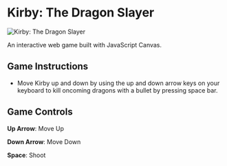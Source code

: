 # Kirby: The Dragon Slayer

![Kirby: The Dragon Slayer](https://i.imgur.com/obYyBbN.png)

An interactive web game built with JavaScript Canvas.

## Game Instructions

- Move Kirby up and down by using the up and down arrow keys on your keyboard to kill oncoming dragons with a bullet by pressing space bar.

## Game Controls

**Up Arrow**: Move Up

**Down Arrow**: Move Down

**Space**: Shoot
